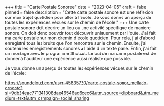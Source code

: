 +++
title = "Carte Postale Sonoree"
date = "2023-04-05"
draft = false
pinned = false
description = "Cette carte postale sonore est une réflexion sur mon trajet quotidien pour aller à l'école. Je vous donne un aperçu de toutes les expériences vécues sur le chemin de l'école."
+++
Une carte postale sonore doit décrire un lieu ou une activité spécifique de manière sonore. On doit donc pouvoir tout découvrir uniquement par l'ouïe.
J'ai fait ma carte postale sur mon chemin d'école quotidien. Pour cela, j'ai d'abord enregistré tous les bruits que l'on rencontre sur le chemin. Ensuite, j'ai soutenu les enregistrements sonores à l'aide d'un texte parlé. Enfin, j'ai fait un montage avec le programme Shotcut. 
Le but de ma carte postale est de donner à l'auditeur une expérience aussi réaliste que possible.

 Je vous donne un aperçu de toutes les expériences vécues sur le chemin de l'école:

[https://soundcloud.com/user-45835720/carte-postale-sonor_mellado-ernesto?si=9db24eac771341308dae46546ad6cec6&utm_source=clipboard&utm_medium=text&utm_campaign=social_sharing ](https://soundcloud.com/user-45835720/carte-postale-sonor_mellado-ernesto?si=9db24eac771341308dae46546ad6cec6&utm_source=clipboard&utm_medium=text&utm_campaign=social_sharing)